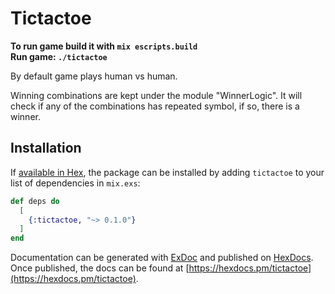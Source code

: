 # Tictactoe

**To run game build it with ```mix escripts.build```**\
**Run game: ```./tictactoe```**

By default game plays human vs human.

Winning combinations are kept under the module "WinnerLogic". It will check if any of the combinations has repeated symbol, if so, there is a winner.


## Installation

If [available in Hex](https://hex.pm/docs/publish), the package can be installed
by adding `tictactoe` to your list of dependencies in `mix.exs`:

```elixir
def deps do
  [
    {:tictactoe, "~> 0.1.0"}
  ]
end
```

Documentation can be generated with [ExDoc](https://github.com/elixir-lang/ex_doc)
and published on [HexDocs](https://hexdocs.pm). Once published, the docs can
be found at [https://hexdocs.pm/tictactoe](https://hexdocs.pm/tictactoe).

